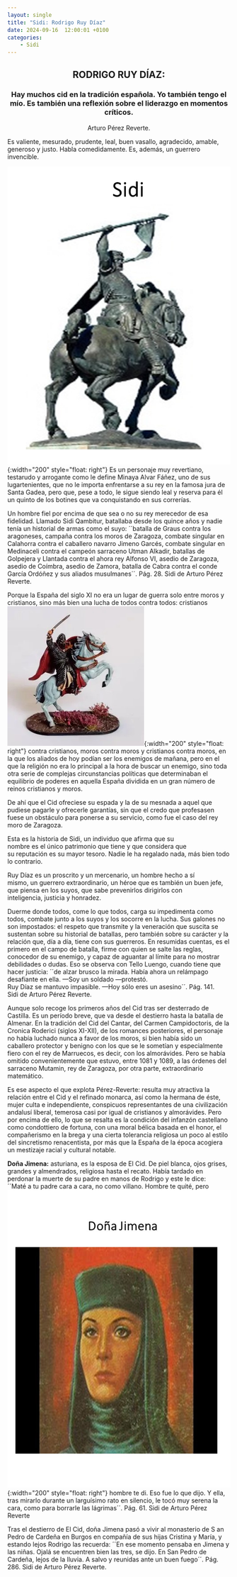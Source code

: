 ```yaml
---
layout: single
title: "Sidi: Rodrigo Ruy Díaz"
date: 2024-09-16  12:00:01 +0100
categories: 
    - Sidi
---
```



<center><h2>RODRIGO RUY DÍAZ:</h2></center>


<center><h3>Hay muchos cid en la tradición española. Yo también tengo el mío. 
Es también una reflexión sobre 
el liderazgo en momentos críticos. </h3></center> 
<center>Arturo Pérez Reverte.</center> 
<p>
<p>

Es valiente, mesurado, prudente, leal, buen vasallo, agradecido, amable, generoso y justo. Habla comedidamente. Es, además, un guerrero invencible.     


![alt text](</assets/img/sidi 19.jpg>){:width="200" style="float: right"}
Es un personaje muy revertiano, 
testarudo y arrogante como le define 
Minaya Alvar Fáñez, uno de sus lugartenientes, que no le importa 
enfrentarse a su rey en la famosa jura de Santa Gadea, pero que, pese a 
todo, le sigue siendo leal y reserva para él un quinto de los botines que 
va conquistando en sus correrías.
                                                                  


Un hombre fiel por encima de que sea o no su rey merecedor de esa 
fidelidad. Llamado Sidi Qambitur, batallaba desde los quince años y nadie 
tenía un historial de armas como el suyo: ´´batalla de Graus contra los 
aragoneses, campaña contra los moros de Zaragoza, combate singular en 
Calahorra contra el caballero navarro Jimeno Garcés, combate singular en 
Medinaceli contra el campeón sarraceno Utman Alkadir, batallas de 
Golpejera y Llantada contra el ahora rey Alfonso VI, asedio de Zaragoza, 
asedio de Coímbra, asedio de Zamora, batalla de Cabra contra el conde 
García Ordóñez y sus aliados musulmanes´´.  Pág.  28.  Sidi  de Arturo 
Pérez Reverte.    


Porque la España del siglo XI no era un lugar de guerra solo entre moros 
y cristianos, sino más bien una lucha de todos contra todos: cristianos
![alt text](</assets/img/sidi 20.jpg>){:width="200" style="float: right"}
contra cristianos, moros contra moros y cristianos contra moros, en la 
que los aliados de hoy podían ser los enemigos de mañana, pero en el que 
la religión no era lo principal a la hora de buscar un enemigo, sino toda 
otra serie de complejas circunstancias políticas que determinaban el 
equilibrio de poderes en aquella España dividida en un gran número de 
reinos cristianos y moros.


De ahí que el Cid ofreciese su espada y la de su mesnada a aquel que 
pudiese pagarle y ofrecerle garantías, sin que el credo que profesasen 
fuese un obstáculo para ponerse a su servicio, como fue el caso del rey 
moro de  Zaragoza.


Esta es la historia de  Sidi,  un  individuo  que  afirma  que  su  
nombre  es  el  único  patrimonio  que  tiene  y  que  considera  que  
su  reputación  es  su  mayor  tesoro. Nadie le ha regalado nada, más 
bien todo lo contrario.


Ruy Díaz es un proscrito y un mercenario,  un  hombre  hecho  a  sí  
mismo, un  guerrero  extraordinario, un héroe que es también un buen 
jefe, que piensa en los suyos, que sabe    prevenirlos   dirigirlos  con  
inteligencia,  justicia  y  honradez. 


Duerme  donde  todos,  come  lo  que  todos,  carga  su impedimenta como 
todos, combate junto a los suyos  y  los  socorre  en  la  lucha.  Sus 
galones  no  son impostados: el respeto que transmite y la veneración que 
suscita se sustentan sobre su historial de batallas, pero también sobre 
su carácter y la relación que, día a día, tiene con sus guerreros. En 
resumidas cuentas, es el primero en el campo de batalla, firme con quien 
se salte las reglas, conocedor de su enemigo, y capaz de aguantar al 
límite para no mostrar debilidades o dudas.  Eso se observa con Tello 
Luengo, cuando tiene que hacer justicia: ´´de alzar brusco la mirada. 
Había ahora un relámpago desafiante en ella. —Soy un soldado —protestó.  
Ruy Díaz se mantuvo impasible. —Hoy sólo eres un asesino´´.   Pág.  141.  
Sidi  de Arturo Pérez Reverte.  


Aunque solo recoge los primeros años del Cid tras ser desterrado de 
Castilla. Es un período breve, que va desde el destierro hasta la batalla 
de Almenar. En la tradición del Cid del Cantar, del Carmen Campidoctoris, 
de la Cronica Roderici (siglos XI-XII), de los romances posteriores, el 
personaje no había luchado nunca a favor de los moros, si bien había sido 
un caballero protector y benigno con los que se le sometían y 
especialmente fiero con el rey de Marruecos, es decir, con los 
almorávides. Pero se había omitido convenientemente que estuvo, entre 
1081 y 1089, a las órdenes del sarraceno Mutamin, rey de Zaragoza, por 
otra parte, extraordinario matemático.



Es ese aspecto el que explota Pérez-Reverte: resulta muy atractiva la 
relación entre el Cid y el refinado monarca, así como la hermana de éste, 
mujer culta e independiente, conspicuos representantes de una 
civilización andalusí liberal, temerosa casi por igual de cristianos y 
almorávides. Pero por encima de ello, lo que se resalta es la condición 
del infanzón castellano como condottiero de fortuna, con una moral bélica 
basada en el honor, el compañerismo en la brega y una cierta tolerancia 
religiosa un poco al estilo del sincretismo renacentista, por más que la 
España de la época acogiera un mestizaje racial y cultural notable.   


**Doña Jimena:**   asturiana, es la esposa de El Cid. De piel blanca, ojos 
grises, grandes y almendrados, religiosa hasta el recato. Había tardado 
en perdonar la muerte de su padre en manos de Rodrigo y este le dice:  
´´Maté a tu padre cara a cara, no como villano. Hombre te quité, pero ![alt text](</assets/img/sido 21.jpg>){:width="200" style="float: right"}
hombre te di. Eso fue lo que dijo. Y ella, tras mirarlo durante un 
larguísimo rato en silencio, le tocó muy serena la cara, como para 
borrarle las lágrimas´´.  Pág. 61.  Sidi de Arturo Pérez Reverte


Tras el destierro de El Cid, doña Jimena pasó a vivir al monasterio de S
an Pedro de Cardeña en Burgos en compañía de sus hijas  Cristina y María, 
y estando lejos Rodrigo las recuerda: ´´En ese momento pensaba en Jimena 
y  las niñas. Ojalá se encuentren bien las tres, se dijo. En San Pedro de 
Cardeña, lejos de la lluvia. A salvo y reunidas ante un buen fuego´´. 
Pág.  286.  Sidi  de Arturo Pérez Reverte.     





